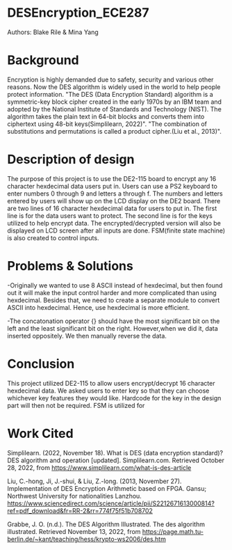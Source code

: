 # DESEncryption_ECE287
Authors: Blake Rile & Mina Yang

# Background
Encryption is highly demanded due to safety, security and various other reasons. Now the DES algorithm is widely used in the world to help people protect information.
"The DES (Data Encryption Standard) algorithm is a symmetric-key block cipher created in the early 1970s by an IBM team and adopted by the National Institute of Standards and Technology (NIST). The algorithm takes the plain text in 64-bit blocks and converts them into ciphertext using 48-bit keys(Simplilearn, 2022)".
"The combination of substitutions and permutations is called a product cipher.(Liu et al., 2013)".


# Description of design
The purpose of this project is to use the DE2-115 board to encrypt any 16 character hexdecimal data users put in. Users can use a PS2 keyboard to enter numbers 0 through 9 and letters a through f. The numbers and letters entered by users will show up on the LCD display on the DE2 board. There are two lines of 16 character hexdecimal data for users to put in. The first line is for the data users want to protect. The second line is for the keys utilized to help encrypt data. The encrypted/decrypted version will also be displayed on LCD screen after all inputs are done. FSM(finite state machine) is also created to control inputs.


# Problems & Solutions
-Originally we wanted to use 8 ASCII instead of hexdecimal, but then found out it will make the input control harder and more complicated than using hexdecimal. Besides that, we need to create a separate module to convert ASCII into hexdecimal. Hence, use hexdecimal is more efficient.

-The concatonation operator {} should have the most significant bit on the left and the least significant bit on the right. However,when we did it, data inserted oppositely. We then manually reverse the data.


# Conclusion
This project utilized DE2-115 to allow users encrypt/decrypt 16 character hexdecimal data. We asked users to enter key so that they can choose whichever key features they would like. Hardcode for the key in the design part will then not be required. FSM is utilized for 

# Work Cited
Simplilearn. (2022, November 18). What is DES (data encryption standard)? DES algorithm and operation [updated]. Simplilearn.com. Retrieved October 28, 2022, from https://www.simplilearn.com/what-is-des-article

Liu, C.-hong, Ji, J.-shui, &amp; Liu, Z.-long. (2013, November 27). Implementation of DES Encryption Arithmetic based on FPGA. Gansu; Northwest University for nationalities Lanzhou. https://www.sciencedirect.com/science/article/pii/S2212671613000814?ref=pdf_download&fr=RR-2&rr=774f75f51b708702

Grabbe, J. O. (n.d.). The DES Algorithm Illustrated. The des algorithm illustrated. Retrieved November 13, 2022, from https://page.math.tu-berlin.de/~kant/teaching/hess/krypto-ws2006/des.htm 



